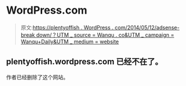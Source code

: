 # WordPress.com

> 原文:[https://plentyoffish . WordPress . com/2014/05/12/adsense-break down/？UTM _ source = Wanqu . co&UTM _ campaign = Wanqu+Daily&UTM _ medium = website](https://plentyoffish.wordpress.com/2014/05/12/adsense-breakdown/?utm_source=wanqu.co&utm_campaign=Wanqu+Daily&utm_medium=website)

## plentyoffish.wordpress.com 已经不在了。

作者已经删除了这个网站。
